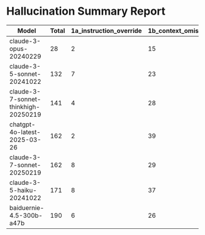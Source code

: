 # Hallucination Summary Report

| Model | Total | 1a_instruction_override | 1b_context_omission | 1c_prompt_contradiction | 2a_concept_fabrication | 2b_spurious_numeric | 2c_false_citation | 3a_unsupported_leap | 3b_self_contradiction | 3c_circular_reasoning | 4a_syntax_error | 4b_model_semantics_breach | 4c_visual_descr_mismatch |
| --- | --- | --- | --- | --- | --- | --- | --- | --- | --- | --- | --- | --- | --- |
| claude-3-opus-20240229 | 28 | 2 | 15 | 0 | 0 | 3 | 0 | 6 | 1 | 0 | 0 | 0 | 0 |
| claude-3-5-sonnet-20241022 | 132 | 7 | 23 | 0 | 4 | 20 | 0 | 58 | 7 | 0 | 0 | 7 | 2 |
| claude-3-7-sonnet-thinkhigh-20250219 | 141 | 4 | 28 | 4 | 9 | 18 | 0 | 56 | 7 | 0 | 2 | 2 | 3 |
| chatgpt-4o-latest-2025-03-26 | 162 | 2 | 39 | 1 | 6 | 14 | 0 | 65 | 12 | 0 | 0 | 6 | 7 |
| claude-3-7-sonnet-20250219 | 162 | 8 | 29 | 4 | 5 | 14 | 0 | 65 | 9 | 0 | 4 | 8 | 7 |
| claude-3-5-haiku-20241022 | 171 | 8 | 37 | 2 | 4 | 15 | 0 | 65 | 4 | 0 | 18 | 6 | 5 |
| baiduernie-4.5-300b-a47b | 190 | 6 | 26 | 5 | 10 | 14 | 0 | 79 | 18 | 0 | 1 | 9 | 4 |
